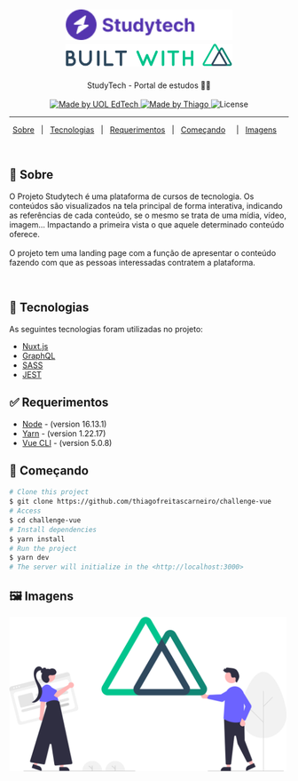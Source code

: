 <h1 align="center">

<img src="./assets/images/logo.png" alt="studyTech" width="300px"/>


<br/>
<img src="./assets/images/nuxt-start.png" alt="studyTech" width="300px"/>

</h1>

<p align="center">
  StudyTech - Portal de estudos 📰🚀
  <br>
  <br>


  <a href="https://rocketseat.com.br">
    <img alt="Made by UOL EdTech " src="https://img.shields.io/badge/made%20by-uol edtech-%237516C1">
  </a>

  <a href="https://www.linkedin.com/in/thiago-freitas-carneiro-39359270/">
    <img alt="Made by Thiago" src="https://img.shields.io/badge/made%20by-thiagofreitascarneiro-%237516C1">
  </a>

  <img alt="License" src="https://img.shields.io/github/license/thiagofreitascarneiro/ignews">
</p>

---

<p align="center">
  <a href="#dart-sobre">Sobre</a> &#xa0; | &#xa0; 
  <a href="#rocket-tecnologias">Tecnologias</a> &#xa0; | &#xa0;
  <a href="#white_check_mark-requerimentos">Requerimentos</a> &#xa0; | &#xa0;
  <a href="#checkered_flag-começando">Começando</a> &#xa0; &#xa0; | &#xa0;
  <a href="#framed_picture-imagens">Imagens</a> &#xa0; &#xa0;
</p>

<br>


## :dart: Sobre ##


O Projeto Studytech é uma plataforma de cursos de tecnologia. Os conteúdos são visualizados na tela principal de forma interativa, indicando as referências de cada conteúdo, se o mesmo se trata de uma mídia, vídeo, imagem... Impactando a primeira vista o que aquele determinado conteúdo oferece.
<br>
<br>
O projeto tem uma landing page com a função de apresentar o conteúdo fazendo com que as pessoas interessadas contratem a plataforma.



<br>


## 🧪 Tecnologias ##

As seguintes tecnologias foram utilizadas no projeto:

- [Nuxt.js](https://nuxtjs.org/)
- [GraphQL](https://graphql.org/)
- [SASS](https://sass-lang.com/)
- [JEST](https://jestjs.io/pt-BR/)


## :white_check_mark: Requerimentos ##

- [Node](https://nodejs.org/en/) - (version 16.13.1)
- [Yarn](https://yarnpkg.com/lang/en/) - (version 1.22.17)
- [Vue CLI](https://cli.vuejs.org/) - (version 5.0.8)



## :checkered_flag: Começando ##

```bash
# Clone this project
$ git clone https://github.com/thiagofreitascarneiro/challenge-vue
# Access
$ cd challenge-vue
# Install dependencies
$ yarn install
# Run the project
$ yarn dev
# The server will initialize in the <http://localhost:3000>
```
## :framed_picture: Imagens ##

<img src="./assets/images/nuxt.png" alt="studyTech" width="500px"/>

